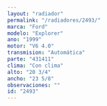 ```yaml
---
layout: "radiador"
permalink: "/radiadores/2493/"
marca: "Ford"
modelo: "Explorer"
ano: "1999"
motor: "V6 4.0"
transmision: "Automática"
parte: "431411"
clima: "Con clima"
alto: "20 3/4"
ancho: "23 5/8"
observaciones: ""
id: "2493"
---
```


